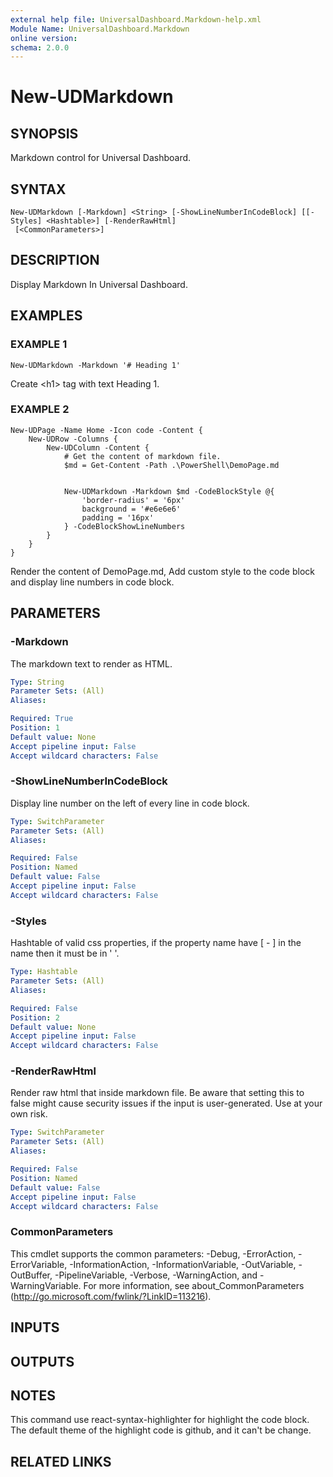 ```yaml
---
external help file: UniversalDashboard.Markdown-help.xml
Module Name: UniversalDashboard.Markdown
online version:
schema: 2.0.0
---
```


# New-UDMarkdown

## SYNOPSIS
Markdown control for Universal Dashboard.

## SYNTAX

```
New-UDMarkdown [-Markdown] <String> [-ShowLineNumberInCodeBlock] [[-Styles] <Hashtable>] [-RenderRawHtml]
 [<CommonParameters>]
```

## DESCRIPTION
Display Markdown In Universal Dashboard.

## EXAMPLES

### EXAMPLE 1
```
New-UDMarkdown -Markdown '# Heading 1'
```

Create \<h1\> tag with text Heading 1.

### EXAMPLE 2
```
New-UDPage -Name Home -Icon code -Content {
    New-UDRow -Columns {
        New-UDColumn -Content {
            # Get the content of markdown file.
            $md = Get-Content -Path .\PowerShell\DemoPage.md

            
            New-UDMarkdown -Markdown $md -CodeBlockStyle @{
                'border-radius' = '6px' 
                background = '#e6e6e6' 
                padding = '16px'
            } -CodeBlockShowLineNumbers
        }
    }
}
```

Render the content of DemoPage.md, Add custom style to the code block and display line numbers in code block.

## PARAMETERS

### -Markdown
The markdown text to render as HTML.

```yaml
Type: String
Parameter Sets: (All)
Aliases:

Required: True
Position: 1
Default value: None
Accept pipeline input: False
Accept wildcard characters: False
```

### -ShowLineNumberInCodeBlock
Display line number on the left of every line in code block.

```yaml
Type: SwitchParameter
Parameter Sets: (All)
Aliases:

Required: False
Position: Named
Default value: False
Accept pipeline input: False
Accept wildcard characters: False
```

### -Styles
Hashtable of valid css properties, if the property name have [ - ] in the name then it must be in ' '.


```yaml
Type: Hashtable
Parameter Sets: (All)
Aliases:

Required: False
Position: 2
Default value: None
Accept pipeline input: False
Accept wildcard characters: False
```

### -RenderRawHtml
Render raw html that inside markdown file.
Be aware that setting this to false might cause security issues if the input is user-generated.
Use at your own risk.

```yaml
Type: SwitchParameter
Parameter Sets: (All)
Aliases:

Required: False
Position: Named
Default value: False
Accept pipeline input: False
Accept wildcard characters: False
```

### CommonParameters
This cmdlet supports the common parameters: -Debug, -ErrorAction, -ErrorVariable, -InformationAction, -InformationVariable, -OutVariable, -OutBuffer, -PipelineVariable, -Verbose, -WarningAction, and -WarningVariable. For more information, see about_CommonParameters (http://go.microsoft.com/fwlink/?LinkID=113216).

## INPUTS

## OUTPUTS

## NOTES
This command use react-syntax-highlighter for highlight the code block.
The default theme of the highlight code is github, and it can't be change.

## RELATED LINKS
